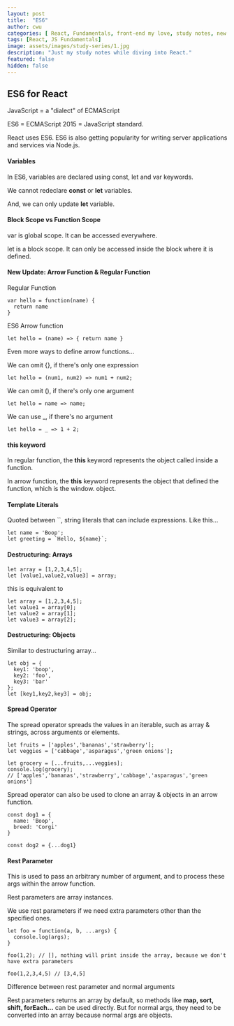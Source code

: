 ```yaml
---
layout: post
title:  "ES6"
author: cwu
categories: [ React, Fundamentals, front-end my love, study notes, new framework! ]
tags: [React, JS Fundamentals]
image: assets/images/study-series/1.jpg
description: "Just my study notes while diving into React."
featured: false
hidden: false
---
```



## ES6 for React

JavaScript = a "dialect" of ECMAScript 

ES6 = ECMAScript 2015 = JavaScript standard.

React uses ES6. ES6 is also getting popularity for writing server applications and services via Node.js.

#### Variables

In ES6, variables are declared using <span class="highlight-text">const, let and var</span> keywords.

We cannot redeclare <strong>const</strong> or <strong>let</strong> variables.

And, we can only update <strong>let</strong> variable.


#### Block Scope vs Function Scope

<span class="highlight-text">var</span> is global scope. It can be accessed everywhere.

<span class="highlight-text">let</span> is a block scope. It can only be accessed inside the block where it is defined.


#### New Update: Arrow Function & Regular Function

Regular Function

````
var hello = function(name) { 
  return name
}
````

ES6 Arrow function

````
let hello = (name) => { return name }
````

Even more ways to define arrow functions...

We can omit {}, if there's only one expression
````
let hello = (num1, num2) => num1 + num2;
````

We can omit (), if there's only one argument
````
let hello = name => name;
````

We can use _, if there's no argument
````
let hello = _ => 1 + 2;
````

#### this keyword

In regular function, the <strong>this</strong> keyword represents the object called inside a function.

In arrow function, the <strong>this</strong> keyword represents the object that defined the function, which is the window. object.

#### Template Literals

Quoted between ``, string literals that can include expressions. Like this...

````
let name = 'Boop';
let greeting = `Hello, ${name}`;
````

#### Destructuring: Arrays

````
let array = [1,2,3,4,5];
let [value1,value2,value3] = array;
````
this is equivalent to

````
let array = [1,2,3,4,5];
let value1 = array[0];
let value2 = array[1];
let value3 = array[2];
````

#### Destructuring: Objects

Similar to destructuring array...

````
let obj = {
  key1: 'boop',
  key2: 'foo',
  key3: 'bar'
};
let [key1,key2,key3] = obj;
````

#### Spread Operator

The spread operator spreads the values in an iterable, such as array & strings, across arguments or elements.

````
let fruits = ['apples','bananas','strawberry'];
let veggies = ['cabbage','asparagus','green onions'];

let grocery = [...fruits,...veggies];
console.log(grocery);
// ['apples','bananas','strawberry','cabbage','asparagus','green onions']
````

Spread operator can also be used to clone an array & objects in an arrow function.

````
const dog1 = {
  name: 'Boop',
  breed: 'Corgi'
}

const dog2 = {...dog1}
````

#### Rest Parameter

This is used to pass an arbitrary number of argument, and to process these args within the arrow function.

<span class="highlight-text">Rest parameters are array instances.</span>

We use rest parameters if we need extra parameters other than the specified ones.

````
let foo = function(a, b, ...args) {
  console.log(args);
}

foo(1,2); // [], nothing will print inside the array, because we don't have extra parameters

foo(1,2,3,4,5) // [3,4,5]
````

<span class="highlight-text">Difference between rest parameter and normal arguments</span>

Rest parameters returns an <span class="highlight-text">array</span> by default, so methods like <strong>map, sort, shift, forEach...</strong> can be used directly. But for normal args, they need to be converted into an array because normal args are <span class="highlight-text">objects</span>.